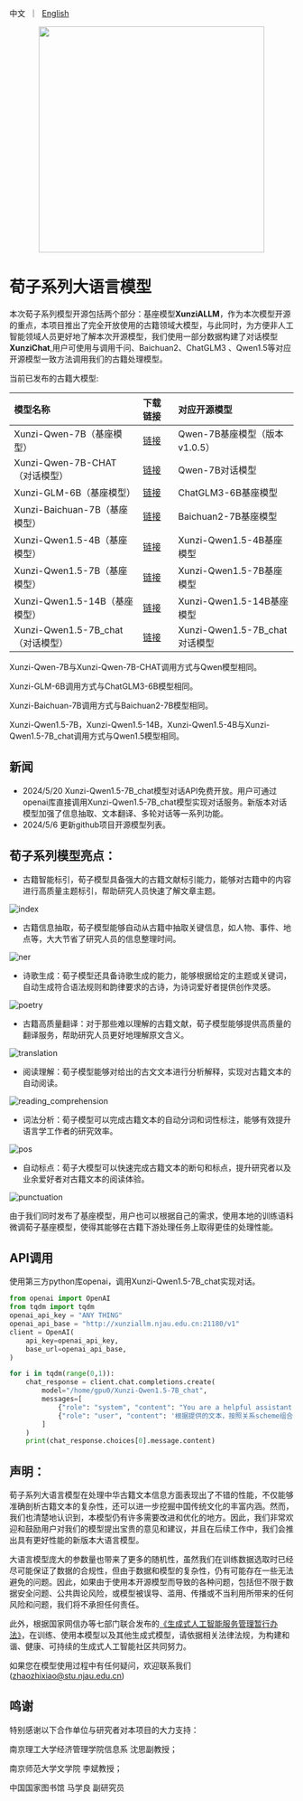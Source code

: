 <p align="left">
    中文&nbsp ｜ &nbsp<a href="./README_en.md">English</a>
</p>
<div align="center">
  <img src="./web/荀子logonew.png" width="400"/>
</div>

# 荀子系列大语言模型

本次荀子系列模型开源包括两个部分：基座模型**XunziALLM**，作为本次模型开源的重点，本项目推出了完全开放使用的古籍领域大模型，与此同时，为方便非人工智能领域人员更好地了解本次开源模型，我们使用一部分数据构建了对话模型**XunziChat**,用户可使用与调用千问、Baichuan2、ChatGLM3 、Qwen1.5等对应开源模型一致方法调用我们的古籍处理模型。

当前已发布的古籍大模型:

| 模型名称                       | 下载链接                                                     |对应开源模型          |
| :----------------------------- | :----------------------------------------------------------- | :----------------|
|Xunzi-Qwen-7B（基座模型）    | [链接](https://modelscope.cn/models/Xunzillm4cc/Xunzi-Qwen) |Qwen-7B基座模型（版本v1.0.5）|
|Xunzi-Qwen-7B-CHAT（对话模型）  | [链接](https://modelscope.cn/models/Xunzillm4cc/Xunzi-Qwen-Chat) |Qwen-7B对话模型|
|Xunzi-GLM-6B（基座模型）  | [链接](https://modelscope.cn/models/Xunzillm4cc/Xunzi-GLM) |ChatGLM3-6B基座模型|
|Xunzi-Baichuan-7B（基座模型）  | [链接](https://modelscope.cn/models/Xunzillm4cc/Xunzi-Baichuan) |Baichuan2-7B基座模型|
|Xunzi-Qwen1.5-4B（基座模型）  | [链接](https://www.modelscope.cn/models/Xunzillm4cc/Xunzi-Qwen1.5-4B) |Xunzi-Qwen1.5-4B基座模型|
|Xunzi-Qwen1.5-7B（基座模型）  | [链接](https://www.modelscope.cn/models/Xunzillm4cc/Xunzi-Qwen1.5-7B) |Xunzi-Qwen1.5-7B基座模型|
|Xunzi-Qwen1.5-14B（基座模型）  | [链接](https://www.modelscope.cn/models/Xunzillm4cc/Xunzi-Qwen1.5-14B) |Xunzi-Qwen1.5-14B基座模型|
|Xunzi-Qwen1.5-7B_chat（对话模型）  | [链接](https://www.modelscope.cn/models/Xunzillm4cc/Xunzi-Qwen1.5-7B_chat) |Xunzi-Qwen1.5-7B_chat对话模型|

Xunzi-Qwen-7B与Xunzi-Qwen-7B-CHAT调用方式与Qwen模型相同。

Xunzi-GLM-6B调用方式与ChatGLM3-6B模型相同。

Xunzi-Baichuan-7B调用方式与Baichuan2-7B模型相同。

Xunzi-Qwen1.5-7B，Xunzi-Qwen1.5-14B，Xunzi-Qwen1.5-4B与Xunzi-Qwen1.5-7B_chat调用方式与Qwen1.5模型相同。

## 新闻 
- 2024/5/20 Xunzi-Qwen1.5-7B_chat模型对话API免费开放。用户可通过openai库直接调用Xunzi-Qwen1.5-7B_chat模型实现对话服务。新版本对话模型加强了信息抽取、文本翻译、多轮对话等一系列功能。
- 2024/5/6 更新github项目开源模型列表。

## 荀子系列模型亮点：

* 古籍智能标引，荀子模型具备强大的古籍文献标引能力，能够对古籍中的内容进行高质量主题标引，帮助研究人员快速了解文章主题。

![index](./examples/index.png)
* 古籍信息抽取，荀子模型能够自动从古籍中抽取关键信息，如人物、事件、地点等，大大节省了研究人员的信息整理时间。

![ner](./examples/ner.png)
* 诗歌生成：荀子模型还具备诗歌生成的能力，能够根据给定的主题或关键词，自动生成符合语法规则和韵律要求的古诗，为诗词爱好者提供创作灵感。

![poetry](./examples/poetry.png)
* 古籍高质量翻译：对于那些难以理解的古籍文献，荀子模型能够提供高质量的翻译服务，帮助研究人员更好地理解原文含义。

![translation](./examples/translation.png)
* 阅读理解：荀子模型能够对给出的古文文本进行分析解释，实现对古籍文本的自动阅读。

![reading_comprehension](./examples/reading_comprehension.png)
* 词法分析：荀子模型可以完成古籍文本的自动分词和词性标注，能够有效提升语言学工作者的研究效率。

![pos](./examples/pos.png)
* 自动标点：荀子大模型可以快速完成古籍文本的断句和标点，提升研究者以及业余爱好者对古籍文本的阅读体验。

![punctuation](./examples/punctuation.png)

由于我们同时发布了基座模型，用户也可以根据自己的需求，使用本地的训练语料微调荀子基座模型，使得其能够在古籍下游处理任务上取得更佳的处理性能。

## API调用

使用第三方python库openai，调用Xunzi-Qwen1.5-7B_chat实现对话。

```python
from openai import OpenAI
from tqdm import tqdm
openai_api_key = "ANY THING"
openai_api_base = "http://xunziallm.njau.edu.cn:21180/v1"
client = OpenAI(
    api_key=openai_api_key,
    base_url=openai_api_base,
)

for i in tqdm(range(0,1)):
    chat_response = client.chat.completions.create(
        model="/home/gpu0/Xunzi-Qwen1.5-7B_chat",
        messages=[
            {"role": "system", "content": "You are a helpful assistant."},
            {"role": "user", "content": '根据提供的文本，按照关系scheme组合(人物, PO/官職, 官職),(人物, PP/態度傾向/消極, 人物),(人物, PL/其他, 地点),(人物, PL/居, 地点),(人物代词, 態度傾向/消極, 人物)抽取出符合描述的关系三元组\n奏上，上令公卿列侯宗室集議，莫敢難，獨竇嬰爭之，由此與錯有卻。'},
        ]
    )
    print(chat_response.choices[0].message.content)
```


## 声明：

荀子系列大语言模型在处理中华古籍文本信息方面表现出了不错的性能，不仅能够准确剖析古籍文本的复杂性，还可以进一步挖掘中国传统文化的丰富内涵。然而，我们也清楚地认识到，本模型仍有许多需要改进和优化的地方。因此，我们非常欢迎和鼓励用户对我们的模型提出宝贵的意见和建议，并且在后续工作中，我们会推出具有更好性能的新版本大语言模型。

大语言模型庞大的参数量也带来了更多的随机性，虽然我们在训练数据选取时已经尽可能保证了数据的合规性，但由于数据和模型的复杂性，仍有可能存在一些无法避免的问题。因此，如果由于使用本开源模型而导致的各种问题，包括但不限于数据安全问题、公共舆论风险，或模型被误导、滥用、传播或不当利用所带来的任何风险和问题，我们将不承担任何责任。

此外，根据国家网信办等七部门联合发布的[《生成式人工智能服务管理暂行办法》](http://www.cac.gov.cn/2023-07/13/c_1690898327029107.htm)，在训练、使用本模型以及其他生成式模型，请依据相关法律法规，为构建和谐、健康、可持续的生成式人工智能社区共同努力。

如果您在模型使用过程中有任何疑问，欢迎联系我们(zhaozhixiao@stu.njau.edu.cn)

## 鸣谢
特别感谢以下合作单位与研究者对本项目的大力支持：

南京理工大学经济管理学院信息系   沈思副教授；

南京师范大学文学院   李斌教授；

中国国家图书馆   马学良 副研究员

